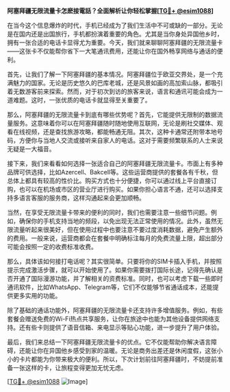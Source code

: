 **阿塞拜疆无限流量卡怎麽接電話？全面解析让你轻松掌握[[TG💪+ @esim1088](https://t.me/s/esim1088)]**

在当今这个信息爆炸的时代，手机已经成为了我们生活中不可或缺的一部分。无论是在国内还是出国旅行，手机都扮演着重要的角色。尤其是当你身处异国他乡时，拥有一张合适的电话卡显得尤为重要。今天，我们就来聊聊阿塞拜疆的无限流量卡——这张卡不仅能帮你省下一大笔通讯费用，还能让你在国外畅享网络与通话的便利。

首先，让我们了解一下阿塞拜疆的基本情况。阿塞拜疆位于欧亚交界处，是一个充满魅力的国家。无论是历史悠久的巴库老城，还是风景如画的高加索山脉，都吸引着无数游客前来探索。然而，对于初次到访的旅客来说，语言和通讯可能会成为一道难题。这时，一张优质的电话卡就显得至关重要了。

那么，阿塞拜疆的无限流量卡到底有哪些优势呢？首先，它能提供无限制的数据流量服务。这意味着你可以在阿塞拜疆随时随地使用互联网，无论是刷社交媒体、观看在线视频，还是查找旅游攻略，都能畅通无阻。其次，这种卡通常还附带本地号码，方便你与当地人交流或接听来自家人的电话。这对于需要频繁联系的人士来说无疑是一大福音。

接下来，我们来看看如何选择一张适合自己的阿塞拜疆无限流量卡。市面上有多种品牌可供选择，比如Azercell、Bakcell等。这些运营商提供的套餐各有千秋，但总体上都具有较高的性价比。购买方式也十分便捷，你可以通过线上平台直接订购，也可以在机场或市区的营业厅进行购买。如果你担心语言不通，还可以选择支持多语言客服的服务商，这样沟通起来会更加顺畅。

当然，在享受无限流量卡带来的便利的同时，我们也需要注意一些细节问题。例如，确保你的手机支持当地的频段，以免出现无法正常使用的情况。此外，虽然无限流量听起来很美好，但在使用过程中也要注意不要过度消耗数据，避免产生额外的费用。一般来说，运营商都会在套餐中明确标注每月的免费流量上限，超出部分可能会按照一定的收费标准收费。

那么，具体该如何接打电话呢？其实很简单。只要将你的SIM卡插入手机，并按照提示完成激活步骤，就可以开始使用了。如果你需要拨打国际长途，记得先确认是否开通了国际漫游功能，并了解相关的资费标准。同时，也可以考虑下载一些即时通讯软件，比如WhatsApp、Telegram等，它们不仅能够节省通话成本，还能提供更多实用的功能。

除了基础的通话功能外，阿塞拜疆的无限流量卡还支持许多增值服务。例如，有些套餐会赠送免费的Wi-Fi热点共享服务，让你在旅途中也能为其他设备提供网络支持。还有些卡则提供了语音信箱、来电显示等贴心功能，进一步提升了用户体验。

最后，我们来总结一下阿塞拜疆无限流量卡的优点。它不仅能帮助你解决语言障碍，还能让你在异国他乡感受到家的温暖。无论是商务出差还是休闲度假，这张小小的卡片都能为你带来极大的便利。所以，下次计划前往阿塞拜疆时，不妨提前准备一张这样的卡，让旅程变得更加无忧无虑。

[[TG💪+ @esim1088](https://t.me/s/esim1088) ![Image](https://i.postimg.cc/4NQfJmqS/Snipaste-2025-05-13-00-14-12.png)]